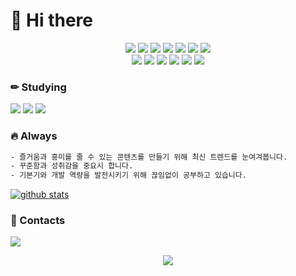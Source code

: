 # :wave: Hi there

<p align="center"> 
  <img src="https://img.shields.io/badge/-Javascript-FCC624?style=flat&logo=javascript&logoColor=white">
  <img src="https://img.shields.io/badge/-React-0088cc?style=flat&logo=react&logoColor=white">
  <img src="https://img.shields.io/badge/-TailwindCSS-38B2AC?style=flat&logo=tailwind-css&logoColor=white">
  <img src="https://img.shields.io/badge/-Node.js-339933?style=flat&logo=Node.js&logoColor=white">
  <img src="https://img.shields.io/badge/-Express-000000?style=flat">
  <img src="https://img.shields.io/badge/-MySQL-1793D1?style=flat&logo=mysql&logoColor=white">
  <img src="https://img.shields.io/badge/-AWS-BB0A30?style=flat&logo=amazon&logoColor=white"> <br/>
  <img src="https://img.shields.io/badge/-Postman-FF6C37?style=flat&logo=Postman&logoColor=white">
  <img src="https://img.shields.io/badge/-Linux-002244?style=flat&logo=linux&logoColor=white">
  <img src="https://img.shields.io/badge/-git-f05032?style=flat&logo=git&logoColor=white">
  <img src="https://img.shields.io/badge/-github-000000?style=flat&logo=github">
  <img src="https://img.shields.io/badge/-Slack-4a154b?style=flat&logo=slack">
  <img src="https://img.shields.io/badge/-Notion-000000?style=flat&logo=notion">
</p>

### ✏ Studying 
<img src="https://img.shields.io/badge/-Typescript-3178C6?style=flat&logo=typescript&logoColor=white"> <img src="https://img.shields.io/badge/-Redux-764ABC?style=flat&logo=redux&logoColor=white"> <img src="https://img.shields.io/badge/-styled_components-DB7093?style=flat&logo=styled-components&logoColor=white"> 

### :fire: Always
```sh
- 즐거움과 흥미를 줄 수 있는 콘텐츠를 만들기 위해 최신 트렌드를 눈여겨봅니다.
- 꾸준함과 성취감을 중요시 합니다.
- 기본기와 개발 역량을 발전시키기 위해 끊임없이 공부하고 있습니다.
```
[![github stats](https://github-readme-stats.vercel.app/api?username=pinroad&hide=stars&show_icons=true&title_color=CD2E57&icon_color=CD2E57)](https://github.com/pinroad/github-readme-stats)

### :low_brightness: Contacts
[![](https://img.shields.io/badge/-Gmail-D14836?style=for-the-badge&logo=gmail&logoColor=white)](mailto:shirus87@gmail.com?subject=subject)


<p align="center"> 
  <img src="https://hits.seeyoufarm.com/api/count/incr/badge.svg?url=https%3A%2F%2Fgithub.com%2Fpinroad&count_bg=%23BE4123&title_bg=%23584C4C&icon=&icon_color=%23DD4747&title=welcome%21&edge_flat=false">
</p>
